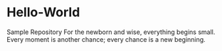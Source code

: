 # Hello-World
Sample Repository
For the newborn and wise, everything begins small.
Every moment is another chance; every chance is a new beginning.
